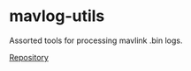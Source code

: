 # mavlog-utils

Assorted tools for processing mavlink .bin logs.

[Repository](https://github.com/goromal/mavlog-utils)

